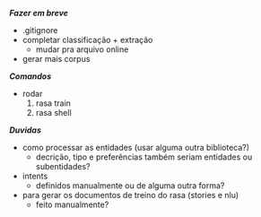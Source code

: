 ***Fazer em breve***
- .gitignore
- completar classificação + extração 
    - mudar pra arquivo online
- gerar mais corpus

***Comandos***
- rodar
    1. rasa train 
    2. rasa shell

***Duvidas***
- como processar as entidades (usar alguma outra biblioteca?)
    - decrição, tipo e preferências também seriam entidades ou subentidades? 
- intents
    - definidos manualmente ou de alguma outra forma?
- para gerar os documentos de treino do rasa (stories e nlu)
    - feito manualmente?